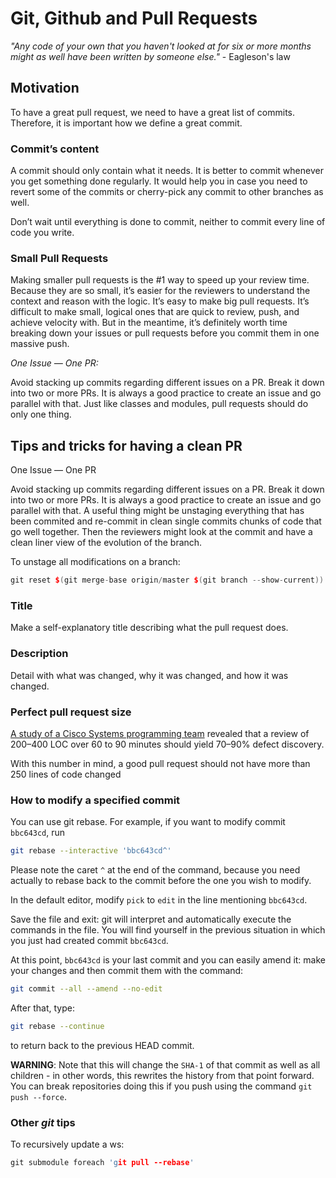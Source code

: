 # **Git, Github and Pull Requests**

_"Any code of your own that you haven't looked at for six or more months might as well have been written by someone else."_ - Eagleson's law

## **Motivation**

To have a great pull request, we need to have a great list of commits. Therefore, it is important how we define a great commit.

### **Commit’s content**

A commit should only contain what it needs. It is better to commit whenever you get something done regularly. It would help you in case you need to revert some of the commits or cherry-pick any commit to other branches as well.

Don’t wait until everything is done to commit, neither to commit every line of code you write.

### **Small Pull Requests**

Making smaller pull requests is the #1 way to speed up your review time. Because they are so small, it’s easier for the reviewers to understand the context and reason with the logic. It’s easy to make big pull requests. It’s difficult to make small, logical ones that are quick to review, push, and achieve velocity with. But in the meantime, it’s definitely worth time breaking down your issues or pull requests before you commit them in one massive push.

*One Issue — One PR:*

Avoid stacking up commits regarding different issues on a PR. Break it down into two or more PRs. It is always a good practice to create an issue and go parallel with that. Just like classes and modules, pull requests should do only one thing.

## **Tips and tricks for having a clean PR**

One Issue — One PR

Avoid stacking up commits regarding different issues on a PR. Break it down into two or more PRs. It is always a good practice to create an issue and go parallel with that. A useful thing might be unstaging everything that has been commited and re-commit in clean single commits chunks of code that go well together. Then the reviewers might look at the commit and have a clean liner view of the evolution of the branch.

To unstage all modifications on a branch:

```cpp
git reset $(git merge-base origin/master $(git branch --show-current))
```

### **Title**

Make a self-explanatory title describing what the pull request does.

### **Description**

Detail with what was changed, why it was changed, and how it was changed.

### **Perfect pull request size**

[A study of a Cisco Systems programming team](https://smartbear.com/learn/code-review/best-practices-for-peer-code-review/) revealed that a review of 200–400 LOC over 60 to 90 minutes should yield 70–90% defect discovery.

With this number in mind, a good pull request should not have more than 250 lines of code changed

### **How to modify a specified commit**

You can use git rebase. For example, if you want to modify commit `bbc643cd`, run

```bash
git rebase --interactive 'bbc643cd^'
```

Please note the caret `^` at the end of the command, because you need actually to rebase back to the commit before the one you wish to modify.

In the default editor, modify `pick` to `edit` in the line mentioning `bbc643cd`.

Save the file and exit: git will interpret and automatically execute the commands in the file. You will find yourself in the previous situation in which you just had created commit `bbc643cd`.

At this point, `bbc643cd` is your last commit and you can easily amend it: make your changes and then commit them with the command:

```bash
git commit --all --amend --no-edit
```

After that, type:

```bash
git rebase --continue
```

to return back to the previous HEAD commit.

**WARNING**: Note that this will change the `SHA-1` of that commit as well as all children - in other words, this rewrites the history from that point forward. You can break repositories doing this if you push using the command `git push --force`.

### **Other _git_ tips**

To recursively update a ws:

```cpp
git submodule foreach 'git pull --rebase'
```
